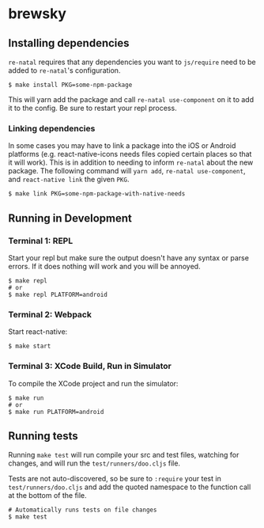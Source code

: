 # brewsky

## Installing dependencies

`re-natal` requires that any dependencies you want to `js/require` need to be added to `re-natal`'s
configuration.

```shell
$ make install PKG=some-npm-package
```

This will yarn add the package and call `re-natal use-component` on it to add it to the config. Be sure
to restart your repl process.

### Linking dependencies

In some cases you may have to link a package into the iOS or Android platforms (e.g. react-native-icons needs
files copied certain places so that it will work). This is in addition to needing to inform `re-natal`
about the new package. The following command will `yarn add`, `re-natal use-component`, and `react-native link`
the given `PKG`.

```shell
$ make link PKG=some-npm-package-with-native-needs
```

## Running in Development

### Terminal 1: REPL

Start your repl but make sure the output doesn't have any syntax or parse errors. If it does
nothing will work and you will be annoyed.

```shell
$ make repl
# or
$ make repl PLATFORM=android
```

### Terminal 2: Webpack

Start react-native:

```shell
$ make start
```

### Terminal 3: XCode Build, Run in Simulator

To compile the XCode project and run the simulator:

```shell
$ make run
# or
$ make run PLATFORM=android
```

## Running tests

Running `make test` will run compile your src and test files, watching for changes,
and will run the `test/runners/doo.cljs` file.

Tests are not auto-discovered, so be sure to `:require` your test in `test/runners/doo.cljs`
and add the quoted namespace to the function call at the bottom of the file.

```shell
# Automatically runs tests on file changes
$ make test
```

